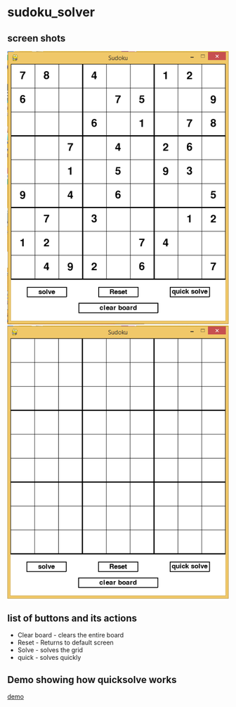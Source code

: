 # sudoku_solver
## screen shots
![screen](1.PNG)
![alt text](2.PNG)
## list of buttons and its actions
* Clear board - clears the entire board
* Reset - Returns to default screen
* Solve - solves the grid
* quick - solves quickly

## Demo showing how quicksolve works
[demo](https://user-images.githubusercontent.com/69081173/123045030-11ed4c80-d418-11eb-8a5a-d1c4b32eb02a.mp4)
